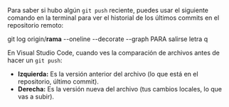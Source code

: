 Para saber si hubo algún `git push` reciente, puedes usar el siguiente comando en la terminal para ver el historial de los últimos commits en el repositorio remoto:
     
git log origin/**rama** --oneline --decorate --graph PARA salirse letra q

En Visual Studio Code, cuando ves la comparación de archivos antes de hacer un `git push`:

- **Izquierda:** Es la versión anterior del archivo (lo que está en el repositorio, último commit).
- **Derecha:** Es la versión nueva del archivo (tus cambios locales, lo que vas a subir).